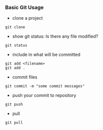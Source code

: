 ### Basic Git Usage
- clone a project
```shell
git clone
```

- show git status: Is there any file modified?
```shell
git status
```

- include in what will be committed
```shell
git add <filename>
git add .
```

- commit files
```shell
git commit -m "some commit messages"
```

- push your commit to repository
```shell
git push
```

- pull
```shell
git pull
```
